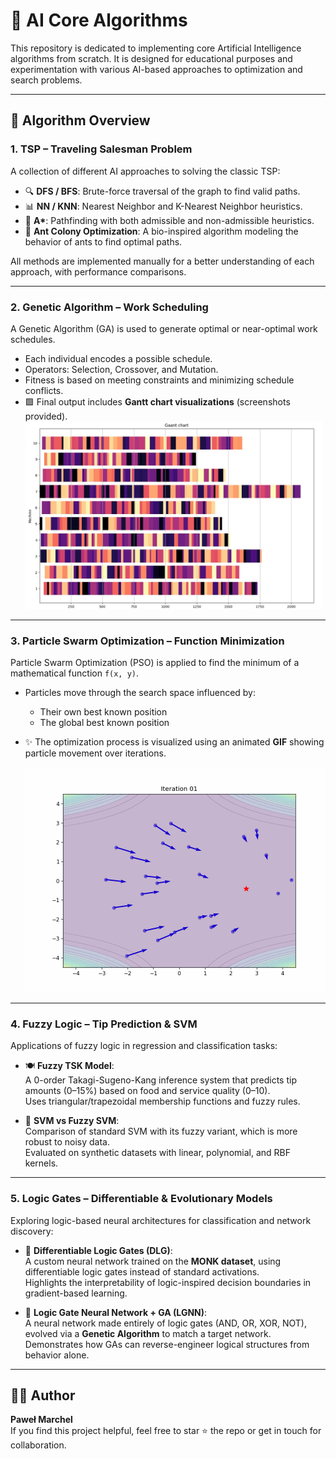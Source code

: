 # 🤖 AI Core Algorithms

This repository is dedicated to implementing core Artificial Intelligence algorithms from scratch. It is designed for educational purposes and experimentation with various AI-based approaches to optimization and search problems.

---

## 🧠 Algorithm Overview

### 1. **TSP – Traveling Salesman Problem**

A collection of different AI approaches to solving the classic TSP:

- 🔍 **DFS / BFS**: Brute-force traversal of the graph to find valid paths.
- 📊 **NN / KNN**: Nearest Neighbor and K-Nearest Neighbor heuristics.
- 🌟 **A\***: Pathfinding with both admissible and non-admissible heuristics.
- 🐜 **Ant Colony Optimization**: A bio-inspired algorithm modeling the behavior of ants to find optimal paths.

All methods are implemented manually for a better understanding of each approach, with performance comparisons.

---

### 2. **Genetic Algorithm – Work Scheduling**

A Genetic Algorithm (GA) is used to generate optimal or near-optimal work schedules.

- Each individual encodes a possible schedule.
- Operators: Selection, Crossover, and Mutation.
- Fitness is based on meeting constraints and minimizing schedule conflicts.
- 🟩 Final output includes **Gantt chart visualizations** (screenshots provided).
  ![Gantt Chart](00.Images/GAN.jpg)
  
---

### 3. **Particle Swarm Optimization – Function Minimization**

Particle Swarm Optimization (PSO) is applied to find the minimum of a mathematical function `f(x, y)`.

- Particles move through the search space influenced by:
  - Their own best known position
  - The global best known position
- ✨ The optimization process is visualized using an animated **GIF** showing particle movement over iterations.

  ![Particle Swarm Optimization](00.Images/PSO.gif)
  
---

### 4. **Fuzzy Logic – Tip Prediction & SVM**

Applications of fuzzy logic in regression and classification tasks:

- 🍽️ **Fuzzy TSK Model**:  
  A 0-order Takagi-Sugeno-Kang inference system that predicts tip amounts (0–15%) based on food and service quality (0–10).  
  Uses triangular/trapezoidal membership functions and fuzzy rules.

- 🧪 **SVM vs Fuzzy SVM**:  
  Comparison of standard SVM with its fuzzy variant, which is more robust to noisy data.  
  Evaluated on synthetic datasets with linear, polynomial, and RBF kernels.

---

### 5. **Logic Gates – Differentiable & Evolutionary Models**

Exploring logic-based neural architectures for classification and network discovery:

- 🔗 **Differentiable Logic Gates (DLG)**:  
  A custom neural network trained on the **MONK dataset**, using differentiable logic gates instead of standard activations.  
  Highlights the interpretability of logic-inspired decision boundaries in gradient-based learning.

- 🧬 **Logic Gate Neural Network + GA (LGNN)**:  
  A neural network made entirely of logic gates (AND, OR, XOR, NOT), evolved via a **Genetic Algorithm** to match a target network.  
  Demonstrates how GAs can reverse-engineer logical structures from behavior alone.

---

## 👨‍💻 Author

**Paweł Marchel**  
If you find this project helpful, feel free to star ⭐ the repo or get in touch for collaboration.
